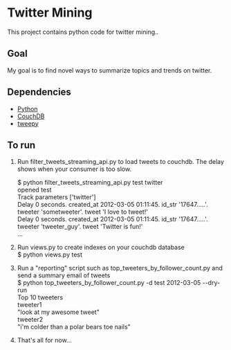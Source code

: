 # Twitter Mining
This project contains python code for twitter mining..

## Goal
My goal is to find novel ways to summarize topics and trends on twitter.

## Dependencies
- [Python](http://www.python.org/)
- [CouchDB](http://couchdb.apache.org/)
- [tweepy](https://github.com/tweepy/tweepy)

## To run
1. Run filter_tweets_streaming_api.py to load tweets to couchdb. The delay shows when your consumer is too slow.

    $ python filter_tweets_streaming_api.py test twitter  
    opened test  
    Track parameters ['twitter']  
    Delay 0 seconds. created_at 2012-03-05 01:11:45. id_str '17647.....'. tweeter 'sometweeter'. tweet 'I love to tweet!'  
    Delay 0 seconds. created_at 2012-03-05 01:11:45. id_str '17647.....'. tweeter 'tweeter_guy'. tweet 'Twitter is fun!'  
    ...  

2. Run views.py to create indexes on your couchdb database  
    $ python views.py test

3. Run a "reporting" script such as top_tweeters_by_follower_count.py and send a summary email of tweets  
    $ python top_tweeters_by_follower_count.py -d test 2012-03-05 --dry-run  
    Top 10 tweeters  
    tweeter1  
     "look at my awesome tweet"  
    tweeter2  
     "i'm colder than a polar bears toe nails"  

4. That's all for now...  
